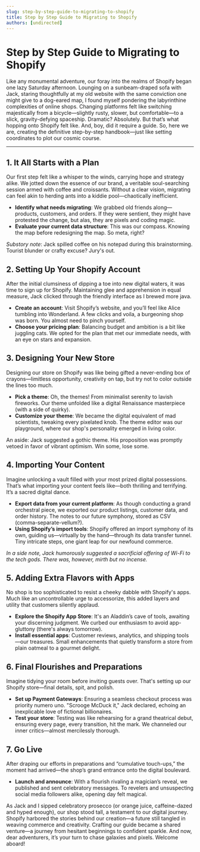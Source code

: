 ```yaml
---
slug: step-by-step-guide-to-migrating-to-shopify
title: Step by Step Guide to Migrating to Shopify
authors: [undirected]
---
```



# Step by Step Guide to Migrating to Shopify

Like any monumental adventure, our foray into the realms of Shopify began one lazy Saturday afternoon. Lounging on a sunbeam-draped sofa with Jack, staring thoughtfully at my old website with the same conviction one might give to a dog-eared map, I found myself pondering the labyrinthine complexities of online shops. Changing platforms felt like switching majestically from a bicycle—slightly rusty, slower, but comfortable—to a slick, gravity-defying spaceship. Dramatic? Absolutely. But that’s what hopping onto Shopify felt like. And, boy, did it require a guide. So, here we are, creating the definitive step-by-step handbook—just like setting coordinates to plot our cosmic course.

---

## 1. It All Starts with a Plan

Our first step felt like a whisper to the winds, carrying hope and strategy alike. We jotted down the essence of our brand, a veritable soul-searching session armed with coffee and croissants. Without a clear vision, migrating can feel akin to herding ants into a kiddie pool—chaotically inefficient.

- **Identify what needs migrating**: We grabbed old friends along—products, customers, and orders. If they were sentient, they might have protested the change, but alas, they are pixels and coding magic.
- **Evaluate your current data structure**: This was our compass. Knowing the map before redesigning the map. So meta, right?

_Substory note_: Jack spilled coffee on his notepad during this brainstorming. Tourist blunder or crafty excuse? Jury's out.

## 2. Setting Up Your Shopify Account

After the initial clumsiness of dipping a toe into new digital waters, it was time to sign up for Shopify. Maintaining glee and apprehension in equal measure, Jack clicked through the friendly interface as I brewed more java.

- **Create an account**: Visit Shopify’s website, and you’ll feel like Alice tumbling into Wonderland. A few clicks and voila, a burgeoning shop was born. You almost need to pinch yourself.
- **Choose your pricing plan**: Balancing budget and ambition is a bit like juggling cats. We opted for the plan that met our immediate needs, with an eye on stars and expansion.

## 3. Designing Your New Store

Designing our store on Shopify was like being gifted a never-ending box of crayons—limitless opportunity, creativity on tap, but try not to color outside the lines too much.

- **Pick a theme**: Oh, the themes! From minimalist serenity to lavish fireworks. Our theme unfolded like a digital Renaissance masterpiece (with a side of quirky).
- **Customize your theme**: We became the digital equivalent of mad scientists, tweaking every pixelated knob. The theme editor was our playground, where our shop's personality emerged in living color.

An aside: Jack suggested a gothic theme. His proposition was promptly vetoed in favor of vibrant optimism. Win some, lose some.

## 4. Importing Your Content

Imagine unlocking a vault filled with your most prized digital possessions. That’s what importing your content feels like—both thrilling and terrifying. It’s a sacred digital dance.

- **Export data from your current platform**: As though conducting a grand orchestral piece, we exported our product listings, customer data, and order history. The notes to our future symphony, stored as CSV (comma-separate-vellum?).
- **Using Shopify’s import tools**: Shopify offered an import symphony of its own, guiding us—virtually by the hand—through its data transfer tunnel. Tiny intricate steps, one giant leap for our newfound commerce.

_In a side note, Jack humorously suggested a sacrificial offering of Wi-Fi to the tech gods. There was, however, mirth but no incense._ 

## 5. Adding Extra Flavors with Apps

No shop is too sophisticated to resist a cheeky dabble with Shopify's apps. Much like an uncontrollable urge to accessorize, this added layers and utility that customers silently applaud.

- **Explore the Shopify App Store**: It's an Aladdin’s cave of tools, awaiting your discerning judgment. We curbed our enthusiasm to avoid app-gluttony (there's always tomorrow).
- **Install essential apps**: Customer reviews, analytics, and shipping tools—our treasures. Small enhancements that quietly transform a store from plain oatmeal to a gourmet delight.

## 6. Final Flourishes and Preparations

Imagine tidying your room before inviting guests over. That's setting up our Shopify store—final details, spit, and polish.

- **Set up Payment Gateways**: Ensuring a seamless checkout process was priority numero uno. "Scrooge McDuck it," Jack declared, echoing an inexplicable love of fictional billionaires.
- **Test your store**: Testing was like rehearsing for a grand theatrical debut, ensuring every page, every transition, hit the mark. We channeled our inner critics—almost mercilessly thorough.

## 7. Go Live

After draping our efforts in preparations and “cumulative touch-ups,” the moment had arrived—the shop’s grand entrance onto the digital boulevard.

- **Launch and announce**: With a flourish rivaling a magician’s reveal, we published and sent celebratory messages. To revelers and unsuspecting social media followers alike, opening day felt magical.

As Jack and I sipped celebratory prosecco (or orange juice, caffeine-dazed and hyped enough), our shop stood tall, a testament to our digital journey. Shopify harbored the stories behind our creation—a future still tangled in weaving commerce and creativity. Crafting our guide became a shared venture—a journey from hesitant beginnings to confident sparkle. And now, dear adventurers, it’s your turn to chase galaxies and pixels. Welcome aboard!